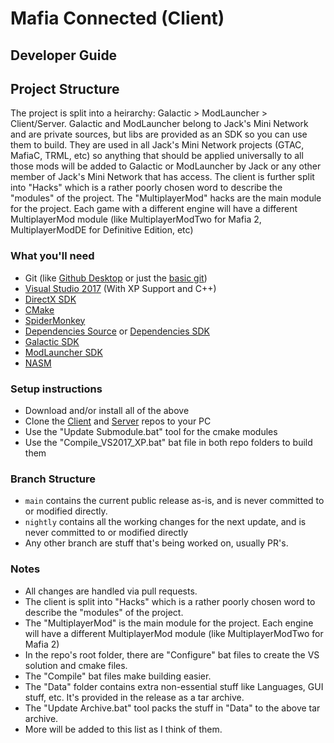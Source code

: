 # Mafia Connected (Client)
## Developer Guide

## Project Structure
The project is split into a heirarchy: Galactic > ModLauncher > Client/Server. 
Galactic and ModLauncher belong to Jack's Mini Network and are private sources, but libs are provided as an SDK so you can use them to build. They are used in all Jack's Mini Network projects (GTAC, MafiaC, TRML, etc) so anything that should be applied universally to all those mods will be added to Galactic or ModLauncher by Jack or any other member of Jack's Mini Network that has access. The client is further split into "Hacks" which is a rather poorly chosen word to describe the "modules" of the project. The "MultiplayerMod" hacks are the main module for the project. Each game with a different engine will have a different MultiplayerMod module (like MultiplayerModTwo for Mafia 2, MultiplayerModDE for Definitive Edition, etc)

### What you'll need
* Git (like [Github Desktop](https://desktop.github.com/) or just the [basic git](https://git-scm.com/downloads))
* [Visual Studio 2017](https://www.visualstudio.com/downloads/) (With XP Support and C++)
* [DirectX SDK](https://www.microsoft.com/en-gb/download/details.aspx?id=6812)
* [CMake](https://cmake.org/download/)
* [SpiderMonkey](https://github.com/jack9267/SpiderMonkey)
* [Dependencies Source](https://github.com/jack9267/Dependencies) or [Dependencies SDK](https://www.dropbox.com/s/g4xynz3hwlq7nud/Dependencies-31-05-2022.exe?dl=1)
* [Galactic SDK](https://dev.jacksmininetwork.co.uk/galactic/releases/)
* [ModLauncher SDK](https://dev.jacksmininetwork.co.uk/modlauncher/releases/)
* [NASM](https://www.nasm.us/pub/nasm/releasebuilds/?C=M;O=D)

### Setup instructions
* Download and/or install all of the above
* Clone the [Client](https://github.com/mafiaconnected/MafiaC) and [Server](https://github.com/mafiaconnected/MafiaC-Server) repos to your PC
* Use the "Update Submodule.bat" tool for the cmake modules
* Use the "Compile_VS2017_XP.bat" bat file in both repo folders to build them

### Branch Structure
* `main` contains the current public release as-is, and is never committed to or modified directly.
* `nightly` contains all the working changes for the next update, and is never committed to or modified directly
* Any other branch are stuff that's being worked on, usually PR's.

### Notes
* All changes are handled via pull requests.
* The client is split into "Hacks" which is a rather poorly chosen word to describe the "modules" of the project.
* The "MultiplayerMod" is the main module for the project. Each engine will have a different MultiplayerMod module (like MultiplayerModTwo for Mafia 2)
* In the repo's root folder, there are "Configure" bat files to create the VS solution and cmake files.
* The "Compile" bat files make building easier.
* The "Data" folder contains extra non-essential stuff like Languages, GUI stuff, etc. It's provided in the release as a tar archive.
* The "Update Archive.bat" tool packs the stuff in "Data" to the above tar archive.
* More will be added to this list as I think of them.
